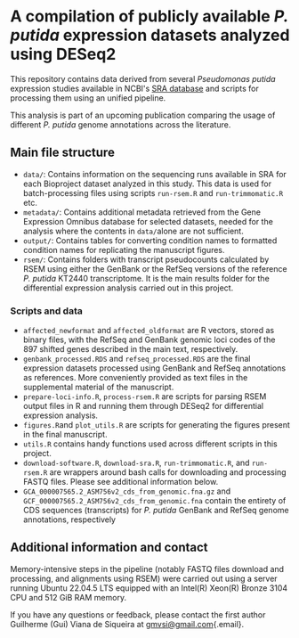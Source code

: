 # A compilation of publicly available *P. putida* expression datasets analyzed using DESeq2

This repository contains data derived from several *Pseudomonas putida* expression studies available in NCBI's [SRA database](https://www.ncbi.nlm.nih.gov/sra) and scripts for processing them using an unified pipeline.

This analysis is part of an upcoming publication comparing the usage of different *P. putida* genome annotations across the literature.

## Main file structure

-   `data/`: Contains information on the sequencing runs available in SRA for each Bioproject dataset analyzed in this study. This data is used for batch-processing files using scripts `run-rsem.R` and `run-trimmomatic.R` etc.
-   `metadata/`: Contains additional metadata retrieved from the Gene Expression Omnibus database for selected datasets, needed for the analysis where the contents in `data/`alone are not sufficient.
-   `output/`: Contains tables for converting condition names to formatted condition names for replicating the manuscript figures.
-   `rsem/`: Contains folders with transcript pseudocounts calculated by RSEM using either the GenBank or the RefSeq versions of the reference *P. putida* KT2440 transcriptome. It is the main results folder for the differential expression analysis carried out in this project.

### Scripts and data

-   `affected_newformat` and `affected_oldformat` are R vectors, stored as binary files, with the RefSeq and GenBank genomic loci codes of the 897 shifted genes described in the main text, respectively.
-   `genbank_processed.RDS` and `refseq_processed.RDS` are the final expression datasets processed using GenBank and RefSeq annotations as references. More conveniently provided as text files in the supplemental material of the manuscript.
-   `prepare-loci-info.R`, `process-rsem.R` are scripts for parsing RSEM output files in R and running them through DESeq2 for differential expression analysis.
-   `figures.R`and `plot_utils.R` are scripts for generating the figures present in the final manuscript.
-   `utils.R` contains handy functions used across different scripts in this project.
-   `download-software.R`, `download-sra.R`, `run-trimmomatic.R`, and `run-rsem.R` are wrappers around bash calls for downloading and processing FASTQ files. Please see additional information below.
-   `GCA_000007565.2_ASM756v2_cds_from_genomic.fna.gz` and `GCF_000007565.2_ASM756v2_cds_from_genomic.fna` contain the entirety of CDS sequences (transcripts) for _P. putida_ GenBank and RefSeq genome annotations, respectively

## Additional information and contact

Memory-intensive steps in the pipeline (notably FASTQ files download and processing, and alignments using RSEM) were carried out using a server running Ubuntu 22.04.5 LTS equipped with an Intel(R) Xeon(R) Bronze 3104 CPU and 512 GiB RAM memory.

If you have any questions or feedback, please contact the first author Guilherme (Gui) Viana de Siqueira at [gmvsi\@gmail.com](mailto:gmvsi@gmail.com){.email}.
